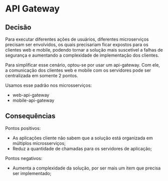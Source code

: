 # API Gateway

## Decisão

Para executar diferentes ações de usuários, diferentes microserviços precisam ser envolvidos, os quais precisariam ficar expostos para os clientes web e mobile, podendo tornar a solução mais suscetível a falhas de segurança e aumentando a complexidade de implementação dos clientes.

Para simplificar esse cenário, optou-se por usar um api-gateway. Com ele, a comunicação dos clientes web e mobile com os servidores pode ser centralizada em somente 2 pontos.

Usamos esse padrão nos microsserviços:

* web-api-gateway
* mobile-api-gateway

## Consequências

Pontos positivos:
 
* As aplicações cliente não sabem que a solução está organizada em múltiplos microsserviços; 
* Reduz a quantidade de chamadas para os servidores de aplicação;

Pontos negativos:

* Aumenta a complexidade da solução, por ser mais um item que precisa ser implementado;

